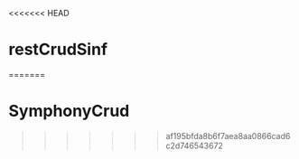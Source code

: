 <<<<<<< HEAD
# restCrudSinf
=======
# SymphonyCrud
>>>>>>> af195bfda8b6f7aea8aa0866cad6c2d746543672
